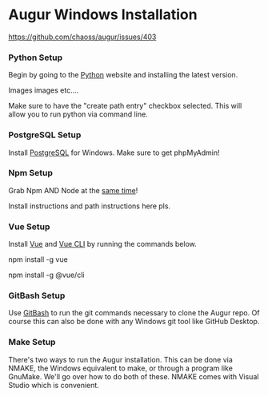 # Augur Windows Installation

https://github.com/chaoss/augur/issues/403

### Python Setup

Begin by going to the [Python](https://www.python.org/downloads/windows/) website and installing the latest version.

Images images etc....

Make sure to have the "create path entry" checkbox selected. This will allow you to run python via command line.

### PostgreSQL Setup

Install [PostgreSQL](https://www.postgresql.org/download/windows/) for Windows. Make sure to get phpMyAdmin!

### Npm Setup

Grab Npm AND Node at the [same time](https://nodejs.org/en/download/)!

Install instructions and path instructions here pls.

### Vue Setup

Install [Vue](https://vuejs.org/) and [Vue CLI](https://cli.vuejs.org/) by running the commands below.

npm install -g vue

npm install -g @vue/cli

### GitBash Setup

Use [GitBash](https://gitforwindows.org/) to run the git commands necessary to clone the Augur repo. Of course this can also be done with any Windows git tool like GitHub Desktop.

### Make Setup

There's two ways to run the Augur installation. This can be done via NMAKE, the Windows equivalent to make, or through a program like GnuMake. We'll go over how to do both of these. NMAKE comes with Visual Studio which is convenient.
